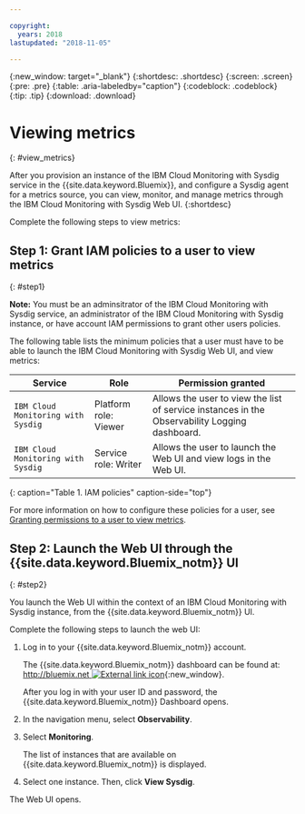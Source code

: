 ```yaml
---

copyright:
  years: 2018
lastupdated: "2018-11-05"

---
```


{:new_window: target="_blank"}
{:shortdesc: .shortdesc}
{:screen: .screen}
{:pre: .pre}
{:table: .aria-labeledby="caption"}
{:codeblock: .codeblock}
{:tip: .tip}
{:download: .download}

# Viewing metrics
{: #view_metrics}

After you provision an instance of the IBM Cloud Monitoring with Sysdig service in the {{site.data.keyword.Bluemix}}, and configure a Sysdig agent for a metrics source, you can view, monitor, and manage metrics through the IBM Cloud Monitoring with Sysdig Web UI.
{:shortdesc}

Complete the following steps to view metrics:


## Step 1: Grant IAM policies to a user to view metrics
{: #step1}

**Note:** You must be an adminsitrator of the IBM Cloud Monitoring with Sysdig service, an administrator of the IBM Cloud Monitoring with Sysdig instance, or have account IAM permissions to grant other users policies.

The following table lists the minimum policies that a user must have to be able to launch the IBM Cloud Monitoring with Sysdig Web UI, and view metrics:

| Service                        | Role                      | Permission granted                                                                            |
|--------------------------------|---------------------------|-----------------------------------------------------------------------------------------------|
| `IBM Cloud Monitoring with Sysdig` | Platform role: Viewer     | Allows the user to view the list of service instances in the Observability Logging dashboard. |
| `IBM Cloud Monitoring with Sysdig` | Service role: Writer      | Allows the user to launch the Web UI and view logs in the Web UI.                             |
{: caption="Table 1. IAM policies" caption-side="top"} 

For more information on how to configure these policies for a user, see [Granting permissions to a user to view metrics](/docs/services/Monitoring-with-Sysdig/iam_work.html#user_sysdig).


## Step 2: Launch the Web UI through the {{site.data.keyword.Bluemix_notm}} UI
{: #step2}

You launch the Web UI within the context of an IBM Cloud Monitoring with Sysdig instance, from the {{site.data.keyword.Bluemix_notm}} UI. 

Complete the following steps to launch the web UI:

1. Log in to your {{site.data.keyword.Bluemix_notm}} account.

    The {{site.data.keyword.Bluemix_notm}} dashboard can be found at: [http://bluemix.net ![External link icon](../../icons/launch-glyph.svg "External link icon")](http://bluemix.net){:new_window}.

	After you log in with your user ID and password, the {{site.data.keyword.Bluemix_notm}} Dashboard opens.

2. In the navigation menu, select **Observability**. 

3. Select **Monitoring**. 

    The list of instances that are available on {{site.data.keyword.Bluemix_notm}} is displayed.

4. Select one instance. Then, click **View Sysdig**.

The Web UI opens.



